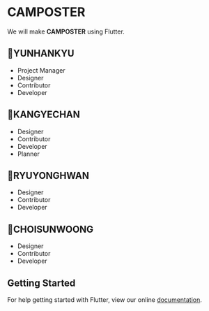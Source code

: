 # CAMPOSTER

We will make __CAMPOSTER__ using Flutter.



## 🍌YUNHANKYU
- Project Manager 
- Designer
- Contributor
- Developer


## 🍑KANGYECHAN
- Designer
- Contributor
- Developer
- Planner


## 💋RYUYONGHWAN
- Designer
- Contributor
- Developer
## 👀CHOISUNWOONG
- Designer
- Contributor
- Developer


## Getting Started

For help getting started with Flutter, view our online
[documentation](https://flutter.io/).
